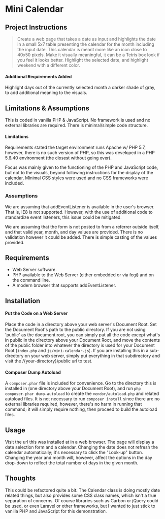 # Mini Calendar

## Project Instructions

> Create a web page that takes a date as input and highlights the date in a small 5x7 table presenting the calendar for the month including the input date.
This calendar is meant more like an icon close to 40x50 pixels. Make it visually meaningful, it can be a Tetris box look if you feel it looks better.
Highlight the selected date, and highlight weekend with a different color.

#### Additional Requirements Added

Highlight days out of the currently selected month a darker shade of gray, to add additional meaning to the visuals.

## Limitations & Assumptions

This is coded in vanilla PHP & JavaScript. No framework is used and no external libraries are required. There is minimal/simple code structure.

#### Limitations

Requirements stated the target environment runs Apache w/ PHP 5.7, however, there is no such version of PHP, so this was developed in a PHP 5.6.40 environment (the closest without going over).

Focus was mainly given to the functioning of the PHP and JavaScript code, but not to the visuals, beyond following instructions for the display of the calendar. Minimal CSS styles were used and no CSS frameworks were included.

### Assumptions

We are assuming that addEventListener is available in the user's browser. That is, IE8 is not supported. However, with the use of additional code to standardize event listeners, this issue could be mitigated.

We are assuming that the form is not posted to from a referrer outside itself, and that valid year, month, and day values are provided. There is no validation however it could be added. There is simple casting of the values provided.

## Requirements

* Web Server software.
* PHP available to the Web Server (either embedded or via fcgi) and on the command line.
* A modern browser that supports addEventListener.

## Installation

#### Put the Code on a Web Server

Place the code in a directory above your web server's Document Root. Set the Document Root's path to the public directory. If you are not using 'public' as the document root, you can simply put all the code except what's in public in the directory above your Document Root, and move the contents of the public folder into whatever the directory is used for your Document Root (`index.php` and `js/mini-calendar.js`). If you are installing this in a sub-directory on your web server, simply put everything in that subdirectory and visit the /{your-directory}/public url to test.

#### Composer Dump Autoload

A `composer.phar` file is included for convenience. Go to the directory this is installed in (one directory above your Document Root), and run `php composer.phar dump-autoload` to create the `vendor/autoload.php` and related autoload files. It is not necessary to run `composer install` since there are no external libraries required, however, there's no harm in running that command; it will simply require nothing, then proceed to build the autoload files.

## Usage

Visit the url this was installed at in a web browser. The page will display a date selection form and a calendar. Changing the date does not refresh the calendar automatically; it's necessary to click the "Look-up" button. Changing the year and month will, however, affect the options in the day drop-down to reflect the total number of days in the given month.

## Thoughts

This could be refactored quite a bit. The Calendar class is doing mostly date related things, but also provides some CSS class names, which isn't a true separation of concerns. Of course libraries such as Carbon or jQuery could be used, or even Laravel or other frameworks, but I wanted to just stick to vanilla PHP and JavaScript for this demonstration.